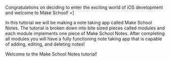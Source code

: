 Congratulations on deciding to enter the exciting world of iOS development and welcome to Make School! =]

In this tutorial we will be making a note taking app called Make School Notes. The tutorial is broken down into bite sized pieces called modules and each module implements one piece of Make School Notes. After completing all modules you will have a fully functioning note taking app that is capable of adding, editing, and deleting notes!





Welcome to the Make School Notes tutorial!

